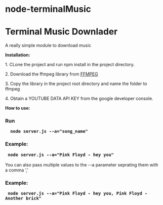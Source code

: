 # node-terminalMusic

<h1> Terminal Music Downlader </h1>

<p> A really simple module to download music <p>

<b>Installation:</b>

<p> 1. CLone the project and run npm install in the project directory. </p>

<p> 2. Download the ffmpeg library from <a href="https://www.ffmpeg.org/download.html">FFMPEG</a> </p>

<p> 3. Copy the library in the project root directory and name the folder to ffmpeg </p>

<p> 4. Obtain a YOUTUBE DATA API KEY from the google developer console. </p>

<b> How to use: </b>

 <h3> Run 
    
      node server.js --a="song_name"  
 </h3>
 
 <h3> Example: 
    
     node server.js --a="Pink Floyd - hey you"  
 </h3>
 
 <p> You can also pass multiple values to the --a parameter seprating them with a comma ',' </p>
 
 <h3> Example: 
   
     node server.js --a="Pink Floyd - hey you, Pink Floyd - Another brick"  
    
 </h3>
